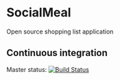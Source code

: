 # SocialMeal

Open source shopping list application

## Continuous integration

Master status:  [![Build Status](https://travis-ci.org/stramek/Shopping-List.svg?branch=master)](https://travis-ci.org/stramek/Shopping-List)
